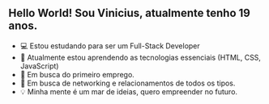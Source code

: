
## Hello World! Sou Vinicius, atualmente tenho 19 anos.

- 💻 Estou estudando para ser um Full-Stack Developer
- 💠 Atualmente estou aprendendo as tecnologias essenciais (HTML, CSS, JavaScript)
- 💼 Em busca do primeiro emprego.
- 👥 Em busca de networking e relacionamentos de todos os tipos.
- 💡 Minha mente é um mar de ideias, quero empreender no futuro.

